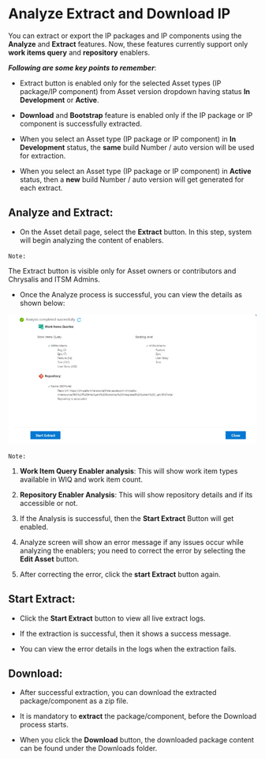 # Analyze Extract and Download IP

You can extract or export the IP packages and IP components using the **Analyze** and **Extract** features.  Now, these features currently support only **work items query** and **repository** enablers.

**_Following are some key points to remember_**: 

- Extract button is enabled only for the selected Asset types (IP package/IP component) from Asset version dropdown having status **In Development** or **Active**. <br>

- **Download** and **Bootstrap** feature is enabled only if the IP package or IP component is successfully extracted. <br>

- When you select an Asset type (IP package or IP component) in **In Development** status, the **same** build Number / auto version will be used for extraction.<br>

- When you select an Asset type (IP package or IP component) in **Active** status, then a **new** build Number / auto version will get generated for each extract.


## Analyze and Extract: 

- On the Asset detail page, select the **Extract** button. In this step, system will begin analyzing the content of enablers. 

`Note:` 

The Extract button is visible only for Asset owners or contributors and Chrysalis and ITSM Admins.

- Once the Analyze process is successful, you can view the details as shown below:


![Analyze.png](/attachments/Analyze-7777ce6b-7e67-48c7-b754-40245e1afd4d.png)

`Note:`

1. **Work Item Query Enabler analysis**: This will show work item types available in WIQ and work item count.

2. **Repository Enabler Analysis**: This will show repository details and if its accessible or not.

3.  If the Analysis is successful, then the **Start Extract** Button will get enabled.

4.  Analyze screen will show an error message if any issues occur while analyzing the enablers; you need to correct the error by selecting the **Edit Asset** button. 

5. After correcting the error, click the **start Extract** button again.


## Start Extract: <br>

- Click the **Start Extract** button to view all live extract logs.

- If the extraction is successful, then it shows a success message.

- You can view the error details in the logs when the extraction fails.

## Download:

- After successful extraction, you can download the extracted package/component as a zip file. 

- It is mandatory to **extract** the package/component, before the Download process starts.

- When you click the **Download** button, the downloaded package content can be found under the Downloads folder.
</br>
</br>
</br>
